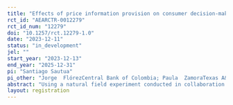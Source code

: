 ```yaml
---
title: "Effects of price information provision on consumer decision-making"
rct_id: "AEARCTR-0012279"
rct_id_num: "12279"
doi: "10.1257/rct.12279-1.0"
date: "2023-12-11"
status: "in_development"
jel: ""
start_year: "2023-12-13"
end_year: "2025-12-31"
pi: "Santiago Sautua"
pi_other: "Jorge  FlórezCentral Bank of Colombia; Paula  ZamoraTexas A&M University"
abstract: "Using a natural field experiment conducted in collaboration with a large supermarket chain, we will study how customers’ demand is affected by tagging the product with the lowest regular unit price on the shelf within a category. Regular prices of products are defined as modal prices over the previous year. Our intervention will involve several stores and product categories and will last several weeks. "
layout: registration
---
```


